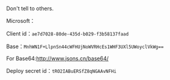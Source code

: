 # 
Don't tell to others.

Microsoft：

Client id：```ae7d7028-80de-435d-b029-f3b58137faad```

Base：```MnhWN1F+LlpnSn44cWFHUjNoWVRHcEs1WHF3UXl5UWoyclVkWg==```

For Base64:http://www.jsons.cn/base64/

Deploy secret id：```tRO2IABuERSfZ8qNGAAvNFHi```

